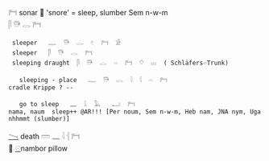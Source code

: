 𓁀 sonar 🌙 'snore' = sleep, slumber Sem n-w-m  
𓋴  𓇥  𓂋  𓁀  


```  
 sleeper   𓊃  𓇥  𓂋  𓏲  𓁀  𓀀  
 sleeper   𓋴  𓇥  𓂋  𓁀  
 sleeping draught  𓋴  𓇥  𓂋  𓏏  𓁀  𓏋  𓏥  ( Schläfers𓏏Trunk)  

   sleeping - place   𓊃  𓇥  𓂋  𓇋  𓇋  𓏏  𓁀  
cradle Krippe ? --  

   go to sleep   𓈖  𓌰  𓅓   𓂝  𓁀  
nama, naum  sleep++ @AR!!! [Per noum, Sem n-w-m, Heb nam, JNA nym, Uga nhhmmt (slumber)]  
```  
[𓏱](𓏱) death 𓏠  𓈖  𓇋  𓐪  𓁀  
🌙 [𓇳](𓇳)nambor pillow  
